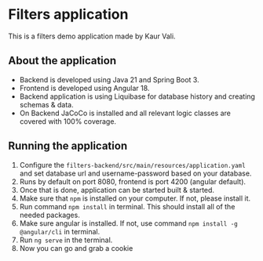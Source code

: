 # Filters application

This is a filters demo application made by Kaur Vali.

## About the application

- Backend is developed using Java 21 and Spring Boot 3.
- Frontend is developed using Angular 18.
- Backend application is using Liquibase for database history and creating schemas & data.
- On Backend JaCoCo is installed and all relevant logic classes are covered with 100% coverage.

## Running the application

1. Configure the ```filters-backend/src/main/resources/application.yaml``` and set database url and username-password based on your database.
2. Runs by default on port 8080, frontend is port 4200 (angular default).
3. Once that is done, application can be started built & started.
4. Make sure that ```npm``` is installed on your computer. If not, please install it.
5. Run command ```npm install``` in terminal. This should install all of the needed packages.
6. Make sure angular is installed. If not, use command ```npm install -g @angular/cli``` in terminal.
7. Run ```ng serve``` in the terminal.
8. Now you can go and grab a cookie

